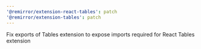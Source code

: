 ```yaml
---
'@remirror/extension-react-tables': patch
'@remirror/extension-tables': patch
---
```


Fix exports of Tables extension to expose imports required for React Tables extension
